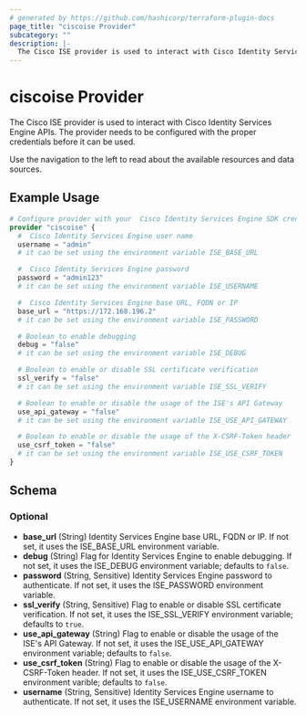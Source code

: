 ```yaml
---
# generated by https://github.com/hashicorp/terraform-plugin-docs
page_title: "ciscoise Provider"
subcategory: ""
description: |-
  The Cisco ISE provider is used to interact with Cisco Identity Services Engine APIs.
---
```


# ciscoise Provider

The Cisco ISE provider is used to interact with Cisco Identity Services Engine APIs. The provider needs to be configured with the proper credentials before it can be used.

Use the navigation to the left to read about the available resources and data sources.

## Example Usage

```terraform
# Configure provider with your  Cisco Identity Services Engine SDK credentials
provider "ciscoise" {
  #  Cisco Identity Services Engine user name
  username = "admin"
  # it can be set using the environment variable ISE_BASE_URL

  #  Cisco Identity Services Engine password
  password = "admin123"
  # it can be set using the environment variable ISE_USERNAME

  #  Cisco Identity Services Engine base URL, FQDN or IP
  base_url = "https://172.168.196.2"
  # it can be set using the environment variable ISE_PASSWORD

  # Boolean to enable debugging
  debug = "false"
  # it can be set using the environment variable ISE_DEBUG

  # Boolean to enable or disable SSL certificate verification
  ssl_verify = "false"
  # it can be set using the environment variable ISE_SSL_VERIFY

  # Boolean to enable or disable the usage of the ISE's API Gateway
  use_api_gateway = "false"
  # it can be set using the environment variable ISE_USE_API_GATEWAY

  # Boolean to enable or disable the usage of the X-CSRF-Token header
  use_csrf_token = "false"
  # it can be set using the environment variable ISE_USE_CSRF_TOKEN
}
```

<!-- schema generated by tfplugindocs -->
## Schema

### Optional

- **base_url** (String) Identity Services Engine base URL, FQDN or IP. If not set, it uses the ISE_BASE_URL environment variable.
- **debug** (String) Flag for Identity Services Engine to enable debugging. If not set, it uses the ISE_DEBUG environment variable; defaults to `false`.
- **password** (String, Sensitive) Identity Services Engine password to authenticate. If not set, it uses the ISE_PASSWORD environment variable.
- **ssl_verify** (String, Sensitive) Flag to enable or disable SSL certificate verification. If not set, it uses the ISE_SSL_VERIFY environment variable; defaults to `true`.
- **use_api_gateway** (String) Flag to enable or disable the usage of the ISE's API Gateway. If not set, it uses the ISE_USE_API_GATEWAY environment variable; defaults to `false`.
- **use_csrf_token** (String) Flag to enable or disable the usage of the X-CSRF-Token header. If not set, it uses the ISE_USE_CSRF_TOKEN environment varible; defaults to `false`.
- **username** (String, Sensitive) Identity Services Engine username to authenticate. If not set, it uses the ISE_USERNAME environment variable.
